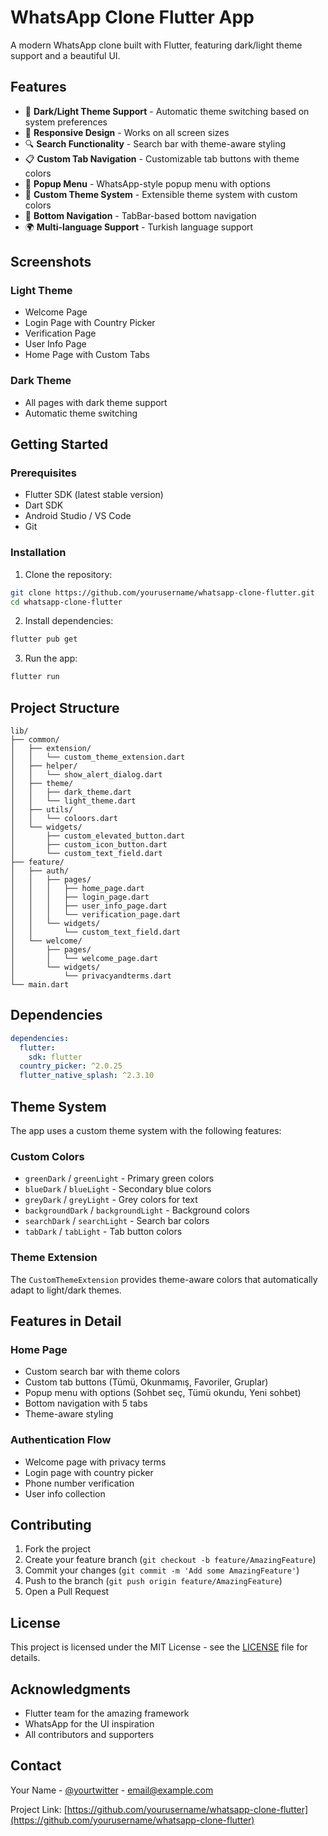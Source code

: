 # WhatsApp Clone Flutter App

A modern WhatsApp clone built with Flutter, featuring dark/light theme support and a beautiful UI.

## Features

- 🎨 **Dark/Light Theme Support** - Automatic theme switching based on system preferences
- 📱 **Responsive Design** - Works on all screen sizes
- 🔍 **Search Functionality** - Search bar with theme-aware styling
- 📋 **Custom Tab Navigation** - Customizable tab buttons with theme colors
- 🎯 **Popup Menu** - WhatsApp-style popup menu with options
- 🎨 **Custom Theme System** - Extensible theme system with custom colors
- 📱 **Bottom Navigation** - TabBar-based bottom navigation
- 🌍 **Multi-language Support** - Turkish language support

## Screenshots

### Light Theme
- Welcome Page
- Login Page with Country Picker
- Verification Page
- User Info Page
- Home Page with Custom Tabs

### Dark Theme
- All pages with dark theme support
- Automatic theme switching

## Getting Started

### Prerequisites

- Flutter SDK (latest stable version)
- Dart SDK
- Android Studio / VS Code
- Git

### Installation

1. Clone the repository:
```bash
git clone https://github.com/yourusername/whatsapp-clone-flutter.git
cd whatsapp-clone-flutter
```

2. Install dependencies:
```bash
flutter pub get
```

3. Run the app:
```bash
flutter run
```

## Project Structure

```
lib/
├── common/
│   ├── extension/
│   │   └── custom_theme_extension.dart
│   ├── helper/
│   │   └── show_alert_dialog.dart
│   ├── theme/
│   │   ├── dark_theme.dart
│   │   └── light_theme.dart
│   ├── utils/
│   │   └── coloors.dart
│   └── widgets/
│       ├── custom_elevated_button.dart
│       ├── custom_icon_button.dart
│       └── custom_text_field.dart
├── feature/
│   ├── auth/
│   │   ├── pages/
│   │   │   ├── home_page.dart
│   │   │   ├── login_page.dart
│   │   │   ├── user_info_page.dart
│   │   │   └── verification_page.dart
│   │   └── widgets/
│   │       └── custom_text_field.dart
│   └── welcome/
│       ├── pages/
│       │   └── welcome_page.dart
│       └── widgets/
│           └── privacyandterms.dart
└── main.dart
```

## Dependencies

```yaml
dependencies:
  flutter:
    sdk: flutter
  country_picker: ^2.0.25
  flutter_native_splash: ^2.3.10
```

## Theme System

The app uses a custom theme system with the following features:

### Custom Colors
- `greenDark` / `greenLight` - Primary green colors
- `blueDark` / `blueLight` - Secondary blue colors
- `greyDark` / `greyLight` - Grey colors for text
- `backgroundDark` / `backgroundLight` - Background colors
- `searchDark` / `searchLight` - Search bar colors
- `tabDark` / `tabLight` - Tab button colors

### Theme Extension
The `CustomThemeExtension` provides theme-aware colors that automatically adapt to light/dark themes.

## Features in Detail

### Home Page
- Custom search bar with theme colors
- Custom tab buttons (Tümü, Okunmamış, Favoriler, Gruplar)
- Popup menu with options (Sohbet seç, Tümü okundu, Yeni sohbet)
- Bottom navigation with 5 tabs
- Theme-aware styling

### Authentication Flow
- Welcome page with privacy terms
- Login page with country picker
- Phone number verification
- User info collection

## Contributing

1. Fork the project
2. Create your feature branch (`git checkout -b feature/AmazingFeature`)
3. Commit your changes (`git commit -m 'Add some AmazingFeature'`)
4. Push to the branch (`git push origin feature/AmazingFeature`)
5. Open a Pull Request

## License

This project is licensed under the MIT License - see the [LICENSE](LICENSE) file for details.

## Acknowledgments

- Flutter team for the amazing framework
- WhatsApp for the UI inspiration
- All contributors and supporters

## Contact

Your Name - [@yourtwitter](https://twitter.com/yourtwitter) - email@example.com

Project Link: [https://github.com/yourusername/whatsapp-clone-flutter](https://github.com/yourusername/whatsapp-clone-flutter)
